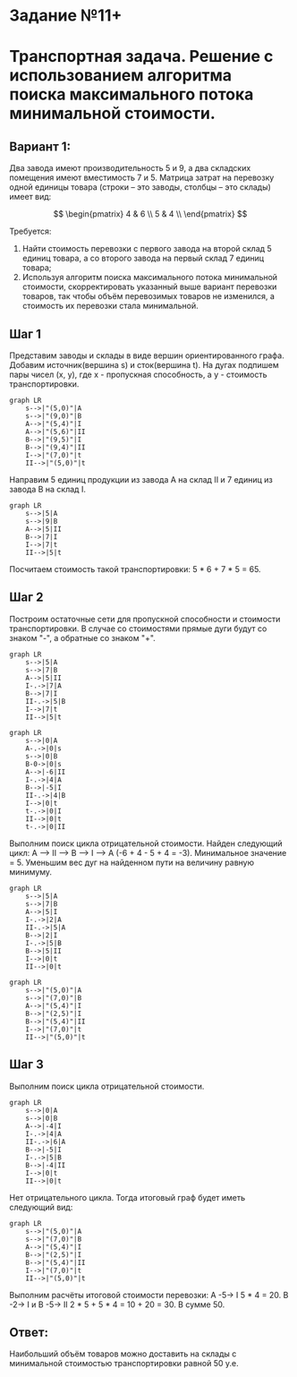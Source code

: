 # Задание №11+
# Транспортная задача. Решение с использованием алгоритма поиска максимального потока минимальной стоимости.
## Вариант 1:

Два завода имеют производительность 5 и 9, а два складских помещения имеют вместимость 7 и 5. Матрица затрат на перевозку одной единицы товара (строки – это заводы, столбцы – это склады) имеет вид:

$$
 \begin{pmatrix}    
  4 & 6 \\ 
  5 & 4 \\ 
 \end{pmatrix}    
$$

Требуется:
1. Найти стоимость перевозки с первого завода на второй склад 5 единиц товара, а со второго завода на первый склад 7 единиц товара;
2. Используя алгоритм поиска максимального потока минимальной стоимости, скорректировать указанный выше вариант перевозки товаров, так чтобы объём перевозимых товаров не изменился, а стоимость их перевозки стала минимальной.


## Шаг 1
Представим заводы и склады в виде вершин ориентированного графа. Добавим источник(вершина s) и сток(вершина t). На дугах подпишем пары чисел (x, y), где x - пропускная способность, а y - стоимость транспортировки.
```mermaid
graph LR
    s-->|"(5,0)"|A
    s-->|"(9,0)"|B
    A-->|"(5,4)"|I
    A-->|"(5,6)"|II
    B-->|"(9,5)"|I
    B-->|"(9,4)"|II
    I-->|"(7,0)"|t
    II-->|"(5,0)"|t
```
Направим 5 единиц продукции из завода А на склад II и 7 единиц из завода B на склад I.
```mermaid
graph LR
    s-->|5|A
    s-->|9|B
    A-->|5|II
    B-->|7|I
    I-->|7|t
    II-->|5|t
```
Посчитаем стоимость такой транспортировки: 5 * 6 + 7 * 5 = 65.
## Шаг 2
Построим остаточные сети для пропускной способности и стоимости транспортировки. В случае со стоимостями прямые дуги будут со знаком "-", а обратные со знаком "+".
```mermaid
graph LR
    s-->|5|A
    s-->|7|B
    A-->|5|II
    I-.->|7|A
    B-->|7|I
    II-.->|5|B
    I-->|7|t
    II-->|5|t
```

```mermaid
graph LR
    s-->|0|A
    A-.->|0|s
    s-->|0|B
    B-0->|0|s
    A-->|-6|II
    I-.->|4|A
    B-->|-5|I
    II-.->|4|B
    I-->|0|t
    t-.->|0|I
    II-->|0|t
    t-.->|0|II
```
Выполним поиск цикла отрицательной стоимости. Найден следующий цикл:
A --> II --> B --> I --> A (-6 + 4 - 5 + 4 = -3). Минимальное значение = 5. Уменьшим вес дуг на найденном пути на величину равную минимуму.

```mermaid
graph LR
    s-->|5|A
    s-->|7|B
    A-->|5|I
    I-.->|2|A
    II-.->|5|A
    B-->|2|I
    I-.->|5|B
    B-->|5|II
    I-->|0|t
    II-->|0|t
```

```mermaid
graph LR
    s-->|"(5,0)"|A
    s-->|"(7,0)"|B
    A-->|"(5,4)"|I
    B-->|"(2,5)"|I
    B-->|"(5,4)"|II
    I-->|"(7,0)"|t
    II-->|"(5,0)"|t
```

## Шаг 3
Выполним поиск цикла отрицательной стоимости. 
```mermaid
graph LR
    s-->|0|A
    s-->|0|B
    A-->|-4|I
    I-.->|4|A
    II-.->|6|A
    B-->|-5|I
    I-.->|5|B
    B-->|-4|II
    I-->|0|t
    II-->|0|t
```

Нет отрицательного цикла. Тогда итоговый граф будет иметь следующий вид:

```mermaid
graph LR
    s-->|"(5,0)"|A
    s-->|"(7,0)"|B
    A-->|"(5,4)"|I
    B-->|"(2,5)"|I
    B-->|"(5,4)"|II
    I-->|"(7,0)"|t
    II-->|"(5,0)"|t
```
Выполним расчёты итоговой стоимости перевозки:
A -5-> I 5 * 4 = 20. B -2-> I и B -5-> II 2 * 5 + 5 * 4 = 10 + 20 = 30. В сумме 50.
## Ответ:
Наибольший объём товаров можно доставить на склады с минимальной стоимостью транспортировки равной 50 у.е.

